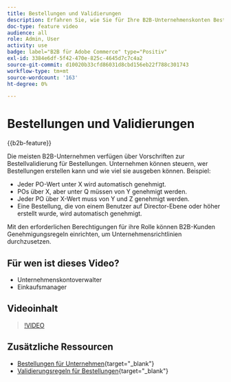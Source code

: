 ```yaml
---
title: Bestellungen und Validierungen
description: Erfahren Sie, wie Sie für Ihre B2B-Unternehmenskonten Bestellaufträge und Validierungsregeln aktivieren.
doc-type: feature video
audience: all
role: Admin, User
activity: use
badge: label="B2B für Adobe Commerce" type="Positiv"
exl-id: 3384e6df-5f42-470e-825c-4645d7c7c4a2
source-git-commit: d10020b33cfd86031d8cbd156eb22f788c301743
workflow-type: tm+mt
source-wordcount: '163'
ht-degree: 0%

---
```


# Bestellungen und Validierungen

{{b2b-feature}}

Die meisten B2B-Unternehmen verfügen über Vorschriften zur Bestellvalidierung für Bestellungen. Unternehmen können steuern, wer Bestellungen erstellen kann und wie viel sie ausgeben können. Beispiel:

- Jeder PO-Wert unter X wird automatisch genehmigt.
- POs über X, aber unter Q müssen von Y genehmigt werden.
- Jeder PO über X-Wert muss von Y und Z genehmigt werden.
- Eine Bestellung, die von einem Benutzer auf Director-Ebene oder höher erstellt wurde, wird automatisch genehmigt.

Mit den erforderlichen Berechtigungen für ihre Rolle können B2B-Kunden Genehmigungsregeln einrichten, um Unternehmensrichtlinien durchzusetzen.

## Für wen ist dieses Video?

- Unternehmenskontoverwalter
- Einkaufsmanager

## Videoinhalt

>[!VIDEO](https://video.tv.adobe.com/v/344450?quality=12&learn=on)

## Zusätzliche Ressourcen

- [Bestellungen für Unternehmen](https://experienceleague.adobe.com/docs/commerce-admin/b2b/purchase-orders/purchase-order-flow.html){target="_blank"}
- [Validierungsregeln für Bestellungen](https://experienceleague.adobe.com/docs/commerce-admin/b2b/purchase-orders/account-dashboard-approval-rules.html){target="_blank"}
